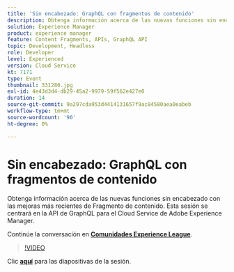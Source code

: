```yaml
---
title: 'Sin encabezado: GraphQL con fragmentos de contenido'
description: Obtenga información acerca de las nuevas funciones sin encabezado con las mejoras más recientes de Fragmento de contenido. Esta sesión se centrará en la API de GraphQL para el Cloud Service de Adobe Experience Manager. Esta sesión se entregó como parte del evento de contenido de Adobe Developers Live.
solution: Experience Manager
product: experience manager
feature: Content Fragments, APIs, GraphQL API
topic: Development, Headless
role: Developer
level: Experienced
version: Cloud Service
kt: 7171
type: Event
thumbnail: 331280.jpg
exl-id: 4e43d3d4-db29-45a2-9979-59f562e427e0
duration: 14
source-git-commit: 9a297cda953d4414131657f9ac84580aea0eabeb
workflow-type: tm+mt
source-wordcount: '90'
ht-degree: 0%

---
```


# Sin encabezado: GraphQL con fragmentos de contenido

Obtenga información acerca de las nuevas funciones sin encabezado con las mejoras más recientes de Fragmento de contenido. Esta sesión se centrará en la API de GraphQL para el Cloud Service de Adobe Experience Manager.

Continúe la conversación en **[Comunidades Experience League](https://adobe.ly/36Yd3v6)**.

>[!VIDEO](https://video.tv.adobe.com/v/331280/?quality=12&learn=on&hidetitle=true)

Clic **[aquí](/help/adobe-developers-live/assets/headless-graphql-content-fragments.pdf)** para las diapositivas de la sesión.
